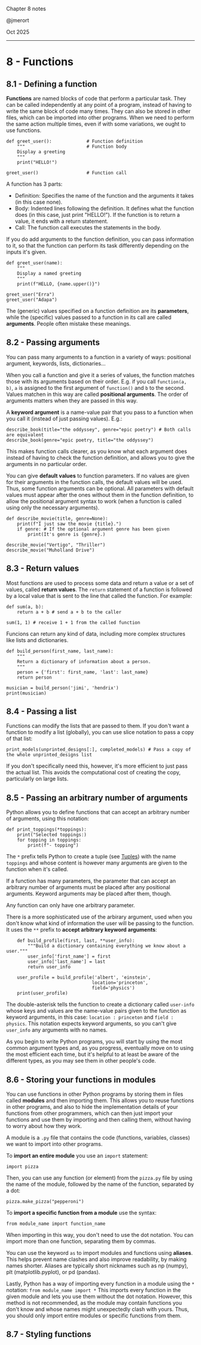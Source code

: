 Chapter 8 notes

@jmerort

Oct 2025
___

# 8 - Functions
## 8.1 - Defining a function
**Functions** are named blocks of code that perform a particular task. They can be called independently at any point of a program, instead of having to write the same block of code many times. They can also be stored in other files, which can be imported into other programs. When we need to perform the same action multiple times, even if with some variations, we ought to use functions.

```
def greet_user():             # Function definition
	"""                       # Function body
	Display a greeting
	"""
	print("HELLO!")

greet_user()                  # Function call
```

A function has 3 parts:
- Definition: Specifies the name of the function and the arguments it takes (in this case none).
- Body: Indented lines following the definition. It defines what the function does (in this case, just print "HELLO!"). If the function is to return a value, it ends with a return statement.
- Call: The function call executes the statements in the body.

If you do add arguments to the function definition, you can pass information to it, so that the function can perform its task differently depending on the inputs it's given.

```
def greet_user(name):
	"""
	Display a named greeting
	"""
	print(f"HELLO, {name.upper()}")

greet_user("Erra")
greet_user("Adapa")
```

The (generic) values specified on a function definition are its **parameters**, while the (specific) values passed to a function in its call are called **arguments**. People often mistake these meanings. 


## 8.2 - Passing arguments
You can pass many arguments to a function in a variety of ways: positional argument, keywords, lists, dictionaries...

When you call a function and give it a series of values, the function matches those with its arguments based on their order. E.g. if you call `function(a, b)`, `a` is assigned to the first argument of `function()` and `b` to the second. Values matchen in this way are called **positional arguments**. The order of arguments matters when they are passed in this way.

A **keyword argument** is a name-value pair that you pass to a function when you call it (instead of just passing values). E.g.:
```
describe_book(title="the oddyssey", genre="epic poetry") # Both calls are equivalent
describe_book(genre="epic poetry, title="the oddyssey") 
```
This makes function calls clearer, as you know what each argument does instead of having to check the function definition, and allows you to give the arguments in no particular order.

You can give **default values** to function parameters. If no values are given for their arguments in the function calls, the default values will be used. Thus, some function arguments can be optional. All parameters with default values must appear after the ones without them in the function definition, to allow the positional argument syntax to work (when a function is called using only the necessary arguments).
```
def describe_movie(title, genre=None):
    print(f"I just saw the movie {title}.")
	if genre: # If the optional argument genre has been given
	    print(It's genre is {genre}.)

describe_movie("Vertigo", "Thriller")
describe_movie("Muholland Drive")
```


## 8.3 - Return values
Most functions are used to process some data and return a value or a set of values, called **return values**. The `return` statement of a function is followed by a local value that is sent to the line that called the function. For example:
```
def sum(a, b):
	return a + b # send a + b to the caller

sum(1, 1) # receive 1 + 1 from the called function
```

Funcions can return any kind of data, including more complex structures like lists and dictionaries.
```
def build_person(first_name, last_name):
    """
	Return a dictionary of information about a person.
	"""
    person = {'first': first_name, 'last': last_name}
    return person

musician = build_person('jimi', 'hendrix')
print(musician)
```

## 8.4 - Passing a list
Functions can modify the lists that are passed to them. If you don't want a function to modify a list (globally), you can use slice notation to pass a copy of that list:
```
print_models(unprinted_designs[:], completed_models) # Pass a copy of the whole unprinted_designs list
```
If you don't specifically need this, however, it's more efficient to just pass the actual list. This avoids the computational cost of creating the copy, particularly on large lists.

## 8.5 - Passing an arbitrary number of arguments
Python allows you to define functions that can accept an arbitrary number of arguments, using this notation:
```
def print_toppings(*toppings):
	print("Selected toppings:)
	for topping in toppings:
		print(f"- topping")
```
The `*` prefix tells Python to create a tuple (see [Tuples](/notes/04_working_with_lists.md#44---tuples)) with the name `toppings` and whose content is however many arguments are given to the function when it's called.

If a function has many parameters, the parameter that can accept an arbitrary number of arguments must be placed after any positional arguments. Keyword arguments may be placed after them, though.

Any function can only have one arbitrary parameter.

There is a more sophisticated use of the arbirary argument, used when you don't know what kind of information the user will be passing to the function. It uses the `**` prefix to **accept arbitrary keyword arguments**:
```
	def build_profile(first, last, **user_info):
		"""Build a dictionary containing everything we know about a user."""
		user_info['first_name'] = first
		user_info['last_name'] = last
		return user_info

	user_profile = build_profile('albert', 'einstein',
								location='princeton',
								field='physics')
	print(user_profile)
```
The double-asterisk tells the function to create a dictionary called `user-info` whose keys and values are the name-value pairs given to the function as keyword arguments, in this case: `location : princeton` and `field : physics`. This notation expects keyword arguments, so you can't give `user_info` any arguments with no names.

As you begin to write Python programs, you will start by using the most common argument types and, as you progress, eventually move on to using the most efficient each time, but it's helpful to at least be aware of the different types, as you may see them in other people's code.

## 8.6 - Storing your functions in modules
You can use functions in other Python programs by storing them in files called **modules** and then importing them. This allows you to reuse functions in other programs, and also to hide the implementation details of your functions from other programmers, which can then just import your functions and use them by importing and then calling them, without having to worry about how they work.

A module is a `.py` file that contains the code (functions, variables, classes) we want to import into other programs. 

To **import an entire module** you use an `import` statement:
```
import pizza
```
Then, you can use any function (or element) from the `pizza.py` file by using the name of the module, followed by the name of the function, separated by a dot:
```
pizza.make_pizza("pepperoni")
```
To **import a specific function from a module** use the syntax:
```
from module_name import function_name
```
When importing in this way, you don't need to use the dot notation. You can import more than one function, separating them by commas.

You can use the keyword `as` to import modules and functions using **aliases**. This helps prevent name clashes and also improve readability, by making names shorter. Aliases are typically short nicknames such as np (numpy), plt (matplotlib.pyplot), or pd (pandas).

Lastly, Python has a way of importing every function in a module using the `*` notation:
`from module_name import *`
This imports every function in the given module and lets you use them without the dot notation. However, this method is not recommended, as the module may contain functions you don't know and whose names might unexpectedly clash with yours. Thus, you should only import entire modules or specific functions from them.

## 8.7 - Styling functions